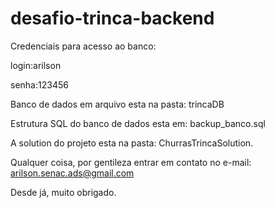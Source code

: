 # desafio-trinca-backend

Credenciais para acesso ao banco:

login:arilson

senha:123456

Banco de dados em arquivo esta na pasta: trincaDB

Estrutura SQL do banco de dados esta em: backup_banco.sql

A solution do projeto esta na pasta: ChurrasTrincaSolution.

Qualquer coisa, por gentileza entrar em contato no e-mail: arilson.senac.ads@gmail.com

Desde já, muito obrigado.
